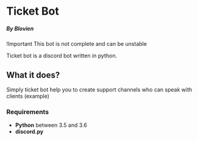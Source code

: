 # Ticket Bot
##### By Blovien
!Important
This bot is not complete and can be unstable

Ticket bot is a discord bot written in python.

## What it does?
Simply ticket bot help you to create support channels who can speak with clients (example)

### Requirements
* **Python** between 3.5 and 3.6
* **discord.py**
